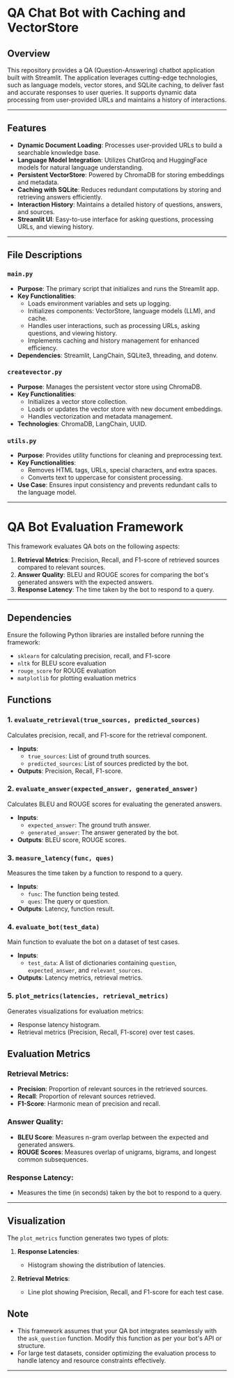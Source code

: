 # QA Chat Bot with Caching and VectorStore

## Overview

This repository provides a QA (Question-Answering) chatbot application built with Streamlit. The application leverages cutting-edge technologies, such as language models, vector stores, and SQLite caching, to deliver fast and accurate responses to user queries. It supports dynamic data processing from user-provided URLs and maintains a history of interactions.

---

## Features

- **Dynamic Document Loading**: Processes user-provided URLs to build a searchable knowledge base.
- **Language Model Integration**: Utilizes ChatGroq and HuggingFace models for natural language understanding.
- **Persistent VectorStore**: Powered by ChromaDB for storing embeddings and metadata.
- **Caching with SQLite**: Reduces redundant computations by storing and retrieving answers efficiently.
- **Interaction History**: Maintains a detailed history of questions, answers, and sources.
- **Streamlit UI**: Easy-to-use interface for asking questions, processing URLs, and viewing history.

---

## File Descriptions

### `main.py`
- **Purpose**: The primary script that initializes and runs the Streamlit app.
- **Key Functionalities**:
  - Loads environment variables and sets up logging.
  - Initializes components: VectorStore, language models (LLM), and cache.
  - Handles user interactions, such as processing URLs, asking questions, and viewing history.
  - Implements caching and history management for enhanced efficiency.
- **Dependencies**: Streamlit, LangChain, SQLite3, threading, and dotenv.

### `createvector.py`
- **Purpose**: Manages the persistent vector store using ChromaDB.
- **Key Functionalities**:
  - Initializes a vector store collection.
  - Loads or updates the vector store with new document embeddings.
  - Handles vectorization and metadata management.
- **Technologies**: ChromaDB, LangChain, UUID.

### `utils.py`
- **Purpose**: Provides utility functions for cleaning and preprocessing text.
- **Key Functionalities**:
  - Removes HTML tags, URLs, special characters, and extra spaces.
  - Converts text to uppercase for consistent processing.
- **Use Case**: Ensures input consistency and prevents redundant calls to the language model.

---
# QA Bot Evaluation Framework

This framework evaluates QA bots on the following aspects:

1. **Retrieval Metrics**: Precision, Recall, and F1-score of retrieved sources compared to relevant sources.
2. **Answer Quality**: BLEU and ROUGE scores for comparing the bot's generated answers with the expected answers.
3. **Response Latency**: The time taken by the bot to respond to a query.

---

## Dependencies

Ensure the following Python libraries are installed before running the framework:

- `sklearn` for calculating precision, recall, and F1-score
- `nltk` for BLEU score evaluation
- `rouge_score` for ROUGE evaluation
- `matplotlib` for plotting evaluation metrics


## Functions

### 1. `evaluate_retrieval(true_sources, predicted_sources)`
Calculates precision, recall, and F1-score for the retrieval component.
- **Inputs**: 
  - `true_sources`: List of ground truth sources.
  - `predicted_sources`: List of sources predicted by the bot.
- **Outputs**: Precision, Recall, F1-score.

### 2. `evaluate_answer(expected_answer, generated_answer)`
Calculates BLEU and ROUGE scores for evaluating the generated answers.
- **Inputs**:
  - `expected_answer`: The ground truth answer.
  - `generated_answer`: The answer generated by the bot.
- **Outputs**: BLEU score, ROUGE scores.

### 3. `measure_latency(func, ques)`
Measures the time taken by a function to respond to a query.
- **Inputs**:
  - `func`: The function being tested.
  - `ques`: The query or question.
- **Outputs**: Latency, function result.

### 4. `evaluate_bot(test_data)`
Main function to evaluate the bot on a dataset of test cases.
- **Inputs**:
  - `test_data`: A list of dictionaries containing `question`, `expected_answer`, and `relevant_sources`.
- **Outputs**: Latency metrics, retrieval metrics.

### 5. `plot_metrics(latencies, retrieval_metrics)`
Generates visualizations for evaluation metrics:
- Response latency histogram.
- Retrieval metrics (Precision, Recall, F1-score) over test cases.

## Evaluation Metrics

### Retrieval Metrics:
- **Precision**: Proportion of relevant sources in the retrieved sources.
- **Recall**: Proportion of relevant sources retrieved.
- **F1-Score**: Harmonic mean of precision and recall.

### Answer Quality:
- **BLEU Score**: Measures n-gram overlap between the expected and generated answers.
- **ROUGE Scores**: Measures overlap of unigrams, bigrams, and longest common subsequences.

### Response Latency:
- Measures the time (in seconds) taken by the bot to respond to a query.

---

## Visualization

The `plot_metrics` function generates two types of plots:

1. **Response Latencies**:
   - Histogram showing the distribution of latencies.

2. **Retrieval Metrics**:
   - Line plot showing Precision, Recall, and F1-score for each test case.


## Note
- This framework assumes that your QA bot integrates seamlessly with the `ask_question` function. Modify this function as per your bot's API or structure.
- For large test datasets, consider optimizing the evaluation process to handle latency and resource constraints effectively.

---
